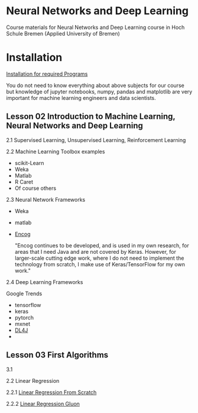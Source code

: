 # Neural Networks and Deep Learning
Course materials for Neural Networks and Deep Learning course in Hoch Schule Bremen (Applied University of Bremen)


# Installation

[Installation for required Programs](installation.md)

You do not need to know everything about above subjects for our course but knowledge of jupyter notebooks, numpy, pandas and matplotlib are very important for machine learning engineers and data scientists.

## Lesson 02 Introduction to Machine Learning, Neural Networks and Deep Learning

2.1 Supervised Learning, Unsupervised Learning, Reinforcement Learning


2.2 Machine Learning Toolbox examples

- scikit-Learn
- Weka 
- Matlab
- R Caret
- Of course others

2.3 Neural Network Frameworks

- Weka
- matlab
- [Encog](https://www.heatonresearch.com/encog/)

    "Encog continues to be developed, and is used in my own research, for areas that I need Java and are not covered by Keras. However, for larger-scale cutting edge work, where I do not need to implement the technology from scratch, I make use of Keras/TensorFlow for my own work."

2.4 Deep Learning Frameworks

Google Trends



- tensorflow
- keras
- pytorch
- mxnet
- [DL4J](https://deeplearning4j.org/)
- 


## Lesson 03 First Algorithms



3.1 

2.2 Linear Regression

2.2.1 [Linear Regression From Scratch](https://d2l.ai/chapter_linear-networks/linear-regression-scratch.html)

2.2.2 [Linear Regression Gluon](https://d2l.ai/chapter_linear-networks/linear-regression-gluon.html)





